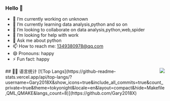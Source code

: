 ### Hello 👋

<!--
**Gary2018X/Gary2018X** is a ✨ _special_ ✨ repository because its `README.md` (this file) appears on your GitHub profile.

Here are some ideas to get you started:

- 🔭 I’m currently working on ...
- 🌱 I’m currently learning ...
- 👯 I’m looking to collaborate on ...
- 🤔 I’m looking for help with ...
- 💬 Ask me about ...
- 📫 How to reach me: ...
- 😄 Pronouns: ...
- ⚡ Fun fact: ...
-->
- 🔭 I’m currently working on unknown
- 🌱 I’m currently learning data analysis,python and so on
- 👯 I’m looking to collaborate on data analysis,python,web,spider
- 🤔 I’m looking for help with work
- 💬 Ask me about python
- 📫 How to reach me: 1349380978@qq.com
- 😄 Pronouns: happy
- ⚡ Fun fact: happy

<img align="right" src="https://github-readme-stats.vercel.app/api?username=Gary2018X&show_icons=true&icon_color=CE1D2D&text_color=718096&bg_color=ffffff&hide_title=true" />
## 👨‍💻 语言统计
[![Top Langs](https://github-readme-stats.vercel.app/api/top-langs/?username=Gary2018X&show_icons=true&include_all_commits=true&count_private=true&theme=tokyonight&locale=en&layout=compact&hide=Makefile,QML,QMAKE&langs_count=8)](https://github.com/Gary2018X)
